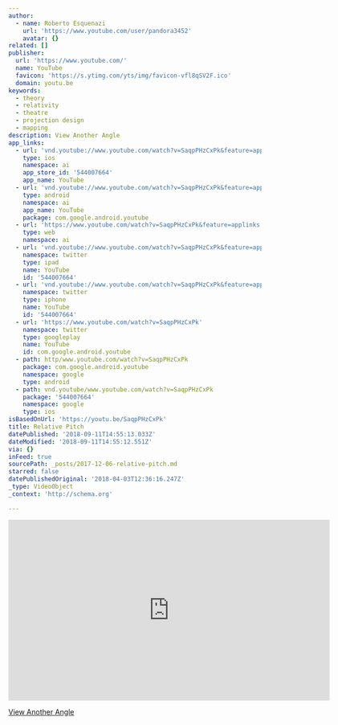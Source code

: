 ```yaml
---
author:
  - name: Roberto Esquenazi
    url: 'https://www.youtube.com/user/pandora3452'
    avatar: {}
related: []
publisher:
  url: 'https://www.youtube.com/'
  name: YouTube
  favicon: 'https://s.ytimg.com/yts/img/favicon-vfl8qSV2F.ico'
  domain: youtu.be
keywords:
  - theory
  - relativity
  - theatre
  - projection design
  - mapping
description: View Another Angle
app_links:
  - url: 'vnd.youtube://www.youtube.com/watch?v=SaqpPHzCxPk&feature=applinks'
    type: ios
    namespace: ai
    app_store_id: '544007664'
    app_name: YouTube
  - url: 'vnd.youtube://www.youtube.com/watch?v=SaqpPHzCxPk&feature=applinks'
    type: android
    namespace: ai
    app_name: YouTube
    package: com.google.android.youtube
  - url: 'https://www.youtube.com/watch?v=SaqpPHzCxPk&feature=applinks'
    type: web
    namespace: ai
  - url: 'vnd.youtube://www.youtube.com/watch?v=SaqpPHzCxPk&feature=applinks'
    namespace: twitter
    type: ipad
    name: YouTube
    id: '544007664'
  - url: 'vnd.youtube://www.youtube.com/watch?v=SaqpPHzCxPk&feature=applinks'
    namespace: twitter
    type: iphone
    name: YouTube
    id: '544007664'
  - url: 'https://www.youtube.com/watch?v=SaqpPHzCxPk'
    namespace: twitter
    type: googleplay
    name: YouTube
    id: com.google.android.youtube
  - path: http/www.youtube.com/watch?v=SaqpPHzCxPk
    package: com.google.android.youtube
    namespace: google
    type: android
  - path: vnd.youtube/www.youtube.com/watch?v=SaqpPHzCxPk
    package: '544007664'
    namespace: google
    type: ios
isBasedOnUrl: 'https://youtu.be/SaqpPHzCxPk'
title: Relative Pitch
datePublished: '2018-09-11T14:55:13.033Z'
dateModified: '2018-09-11T14:55:12.551Z'
via: {}
inFeed: true
sourcePath: _posts/2017-12-06-relative-pitch.md
starred: false
datePublishedOriginal: '2018-04-03T12:36:16.247Z'
_type: VideoObject
_context: 'http://schema.org'

---
```

<iframe src="https://cdn.embedly.com/widgets/media.html?src=https%3A%2F%2Fwww.youtube.com%2Fembed%2FSaqpPHzCxPk%3Ffeature%3Doembed&amp;url=http%3A%2F%2Fwww.youtube.com%2Fwatch%3Fv%3DSaqpPHzCxPk&amp;image=https%3A%2F%2Fi.ytimg.com%2Fvi%2FSaqpPHzCxPk%2Fhqdefault.jpg&amp;key=a715cf41cc93453ca338d350cd26f87b&amp;type=text%2Fhtml&amp;schema=youtube" width="640" height="360" scrolling="no" frameborder="0" allowfullscreen="" style=""></iframe>

[View Another Angle][0]

[0]: https://www.instagram.com/p/BXl1zkBnqB3/?taken-by=niupanama "Relative Pitch"